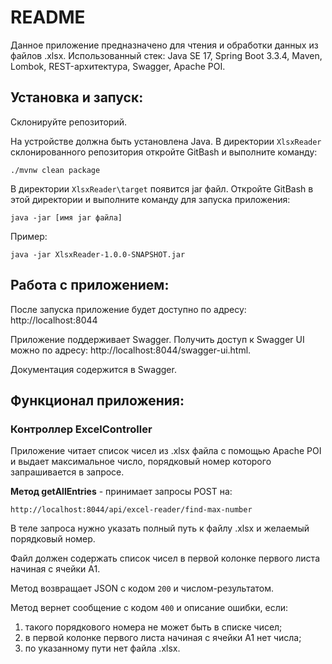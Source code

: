__README__
==========

Данное приложение предназначено для чтения и обработки данных из файлов .xlsx.
Использованный стек: Java SE 17, Spring Boot 3.3.4, Maven, Lombok, REST-архитектура, Swagger, Apache POI.

Установка и запуск:
-----------------------------------

Склонируйте репозиторий.

На устройстве должна быть установлена Java. В директории ```XlsxReader``` склонированного репозитория откройте GitBash и выполните команду:

```./mvnw clean package```

В директории ```XlsxReader\target``` появится jar файл. Откройте GitBash в этой директории и выполните команду для запуска приложения:

```java -jar [имя jar файла]```

Пример:

```java -jar XlsxReader-1.0.0-SNAPSHOT.jar```

Работа с приложением:
---------------------------------------

После запуска приложение будет доступно по адресу: http://localhost:8044

Приложение поддерживает Swagger. Получить доступ к Swagger UI можно по адресу:  http://localhost:8044/swagger-ui.html.

Документация содержится в Swagger.

Функционал приложения:
------------------------------------------

### Контроллер ExcelController

Приложение читает список чисел из .xlsx файла с помощью Apache POI и выдает максимальное число, порядковый номер которого запрашивается в запросе. 

**Метод getAllEntries** - принимает запросы POST на:

```http://localhost:8044/api/excel-reader/find-max-number```

В теле запроса нужно указать полный путь к файлу .xlsx и желаемый порядковый номер.

Файл должен содержать список чисел в первой колонке первого листа начиная с ячейки А1. 

Метод возвращает JSON с кодом ```200``` и числом-результатом.

Метод вернет сообщение с кодом ```400``` и описание ошибки, если:
1) такого порядкового номера не может быть в списке чисел;
2) в первой колонке первого листа начиная с ячейки А1 нет числа;
3) по указанному пути нет файла .xlsx.
